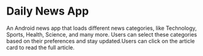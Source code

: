 # Daily News App

An Android news app that loads different news categories, like Technology, Sports, Health, Science, and many more. Users can select these categories based on their preferences and stay updated.Users can click on the article card to read the full article.
